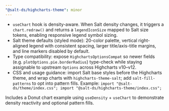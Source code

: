 ```yaml
---
"@salt-ds/highcharts-theme": minor
---
```


- `useChart` hook is density-aware. When Salt density changes, it triggers a `chart.redraw()` and returns a `legendIconSize` mapped to Salt size tokens, enabling responsive legend symbol sizing.
- Salt theme defaults (styled mode): 20-color palette, vertical right-aligned legend with consistent spacing, larger title/axis-title margins, and line markers disabled by default.
- Type compatibility: expose `HighchartsOptionsCompat` so newer fields (e.g. `plotOptions.pie.borderRadius`) type-check while staying assignable to upstream `Options` across Highcharts v10–v12.
- CSS and usage guidance: import Salt base styles before the Highcharts theme, and wrap charts with `highcharts-theme-salt`; add `salt-fill-patterns` to opt into pattern fills.
  Example: `import "@salt-ds/theme/index.css"; import "@salt-ds/highcharts-theme/index.css";`

Includes a Donut chart example using `useDensity` + `useChart` to demonstrate density reactivity and optional pattern fills.
